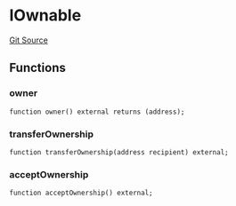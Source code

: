 # IOwnable
[Git Source](https://github.com//Team3dVidyaGames/Contracts/blob/512679cdbe8ba50bfb5d75e26f1d9d30bbebcba4/src/contracts/flattened/flattened_ChainlinkConsumer.sol)


## Functions
### owner


```solidity
function owner() external returns (address);
```

### transferOwnership


```solidity
function transferOwnership(address recipient) external;
```

### acceptOwnership


```solidity
function acceptOwnership() external;
```

